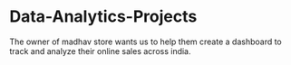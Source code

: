 # Data-Analytics-Projects
The owner of madhav store wants us to help them create a dashboard to track and analyze their online sales across india.
